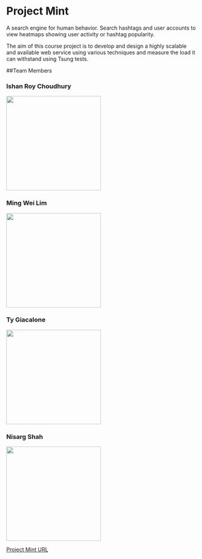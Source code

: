 # Project Mint
A search engine for human behavior. Search hashtags and user accounts to view heatmaps showing user activity or hashtag popularity.

The aim of this course project is to develop and design a highly scalable and available web service using various techniques and measure the load it can withstand using Tsung tests. 

##Team Members
### Ishan Roy Choudhury
<img src="https://scontent-sjc2-1.xx.fbcdn.net/hphotos-xfp1/v/t1.0-9/11109291_10206808046224466_4445597497921042447_n.jpg?oh=f767d8815dd28662dfc525b1b4637e3d&oe=56CAF31F" width="250" height="250" />

### Ming Wei Lim
<img src="https://scontent-sjc2-1.xx.fbcdn.net/hphotos-xfp1/v/t1.0-9/11755794_957191874331196_8158795174727616225_n.jpg?oh=ebde07455a40b5c70c2a06bb3813e485&oe=569A44F7" width="250" height="250" />

### Ty Giacalone
<img src="https://media.licdn.com/mpr/mpr/shrinknp_400_400/AAEAAQAAAAAAAASuAAAAJDJhOTNjMGRhLTEzMDAtNGMzZS05YTdlLTFkM2YzNjg2NTJmZA.jpg" width="250" height="250" />

### Nisarg Shah
<img src="https://scontent-sjc2-1.xx.fbcdn.net/hphotos-xfa1/v/t1.0-9/10376829_10152449816256615_408482732440228052_n.jpg?oh=fbc411fbef64cb18e32b91361484e722&oe=56FE2058" width="250" height="250" />


[Project Mint URL](https://www.pivotaltracker.com/n/projects/1446772)
